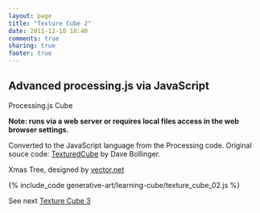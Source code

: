 ```yaml
---
layout: page
title: "Texture Cube 2"
date: 2011-12-10 18:40
comments: true
sharing: true
footer: true
---
```


<h2>Advanced processing.js via JavaScript</h2>
<p>Processing.js Cube</p>

**Note: runs via a web server or requires local files access in the web browser settings.**

Converted to the JavaScript language from the Processing code. Original souce code:  [TexturedCube]("http://processing.org/learning/3d/texturecube.html") by Dave Bollinger.


Xmas Tree, designed by <a href="http://vector.net">vector.net</a>

<canvas id="canvas1" width="200" height="200"></canvas>

<script src="../processing-1.3.6-api.js"></script>
<script src="texture_cube_02.js"></script>

{% include_code generative-art/learning-cube/texture_cube_02.js %}

See next [Texture Cube 3](texture_cube_03.html)


